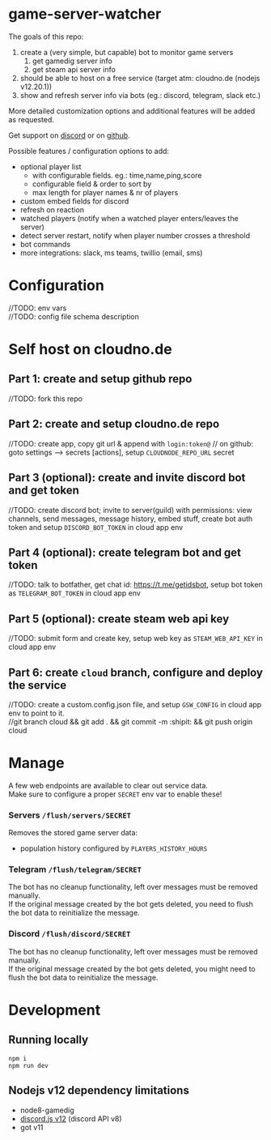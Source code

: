 # game-server-watcher
The goals of this repo:
 1. create a (very simple, but capable) bot to monitor game servers
    1. get gamedig server info
    1. get steam api server info
 1. should be able to host on a free service (target atm: cloudno.de (nodejs v12.20.1))
 1. show and refresh server info via bots (eg.: discord, telegram, slack etc.)

More detailed customization options and additional features will be added as requested.  

Get support on [discord](https://discord.gg/4tsbftsGJz) or on [github](https://github.com/a-sync/game-server-watcher/issues/new).

Possible features / configuration options to add:
 * optional player list
   * with configurable fields. eg.: time,name,ping,score
   * configurable field & order to sort by
   * max length for player names & nr of players
 * custom embed fields for discord
 * refresh on reaction
 * watched players (notify when a watched player enters/leaves the server)
 * detect server restart, notify when player number crosses a threshold
 * bot commands
 * more integrations: slack, ms teams, twillio (email, sms)

# Configuration
//TODO: env vars  
//TODO: config file schema description

# Self host on cloudno.de
## Part 1: create and setup github repo
//TODO: fork this repo

## Part 2: create and setup cloudno.de repo
//TODO: create app, copy git url & append with `login:token@`
// on github: goto settings --> secrets \[actions\], setup `CLOUDNODE_REPO_URL` secret

## Part 3 (optional): create and invite discord bot and get token
//TODO: create discord bot; invite to server(guild) with permissions: view channels, send messages, message history, embed stuff, create bot auth token and setup `DISCORD_BOT_TOKEN` in cloud app env  

## Part 4 (optional): create telegram bot and get token
//TODO: talk to botfather, get chat id: https://t.me/getidsbot, setup bot token as `TELEGRAM_BOT_TOKEN` in cloud app env 

## Part 5 (optional): create steam web api key
//TODO: submit form and create key, setup web key as `STEAM_WEB_API_KEY` in cloud app env 

## Part 6: create `cloud` branch, configure and deploy the service
//TODO: create a custom.config.json file, and setup `GSW_CONFIG` in cloud app env to point to it.  
//git branch cloud && git add . && git commit -m :shipit: && git push origin cloud

# Manage
A few web endpoints are available to clear out service data.  
Make sure to configure a proper `SECRET` env var to enable these!

### Servers `/flush/servers/SECRET`
Removes the stored game server data:  
 * population history configured by `PLAYERS_HISTORY_HOURS`

### Telegram `/flush/telegram/SECRET`
The bot has no cleanup functionality, left over messages must be removed manually.  
If the original message created by the bot gets deleted, you need to flush the bot data to reinitialize the message.

### Discord `/flush/discord/SECRET`
The bot has no cleanup functionality, left over messages must be removed manually.  
If the original message created by the bot gets deleted, you might need to flush the bot data to reinitialize the message.

# Development
## Running locally
```
npm i
npm run dev
```

## Nodejs v12 dependency limitations
* node8-gamedig
* [discord.js v12](https://discord.js.org/#/docs/discord.js/v12/general/welcome) (discord API v8)  
* got v11
